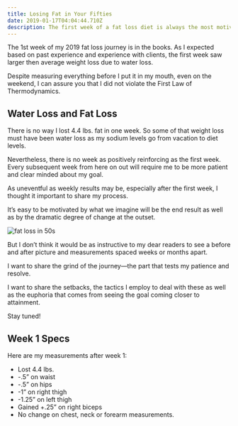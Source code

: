 ```yaml
---
title: Losing Fat in Your Fifties
date: 2019-01-17T04:04:44.710Z
description: The first week of a fat loss diet is always the most motivating
---
```

The 1st week of my 2019 fat loss journey is in the books.  As I expected based on past experience and experience with clients, the first week saw larger then average weight loss due to water loss.  

Despite measuring everything before I put it in my mouth, even on the weekend, I can assure you that I did not violate the First Law of Thermodynamics. 

## Water Loss and Fat Loss

There is no way I lost 4.4 lbs. fat in one week.  So some of that weight loss must have been water loss as my sodium levels go from vacation to diet levels.  

Nevertheless, there is no week as positively reinforcing as the first week.  Every subsequent week from here on out will require me to be more patient and clear minded about my goal.

As uneventful as weekly results may be, especially after the first week, I thought it important to share my process. 

 It’s easy to be motivated by what we imagine will be the end result as well as by the dramatic degree of change at the outset. 

![fat loss in 50s](/img/weight-loss-50s-1.png "fat loss in 50s")

But I don’t think it would be as instructive to my dear readers to see a before and after picture and measurements spaced weeks or months apart.

I want to share the grind of the journey—the part that tests my patience and resolve. 

 I want to share the setbacks, the tactics I employ to deal with these as well as the euphoria that comes from seeing  the goal coming closer to attainment.

Stay tuned!

## Week 1 Specs

Here are my measurements after week 1:

* Lost 4.4 lbs.
* \-.5” on waist
* \-.5” on hips
* \-1” on right thigh
* \-1.25” on left thigh
* Gained +.25” on right biceps
* No change on chest, neck or forearm measurements.
